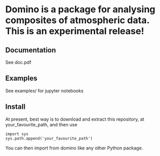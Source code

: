# Domino is a package for analysing composites of atmospheric data. This is an experimental release!

## Documentation

See doc.pdf

## Examples

See examples/ for jupyter notebooks

## Install

At present, best way is to download and extract this repository, at your_favourite_path, and then use 
```
import sys
sys.path.append('your_favourite_path')
```
You can then import from domino like any other Python package.
